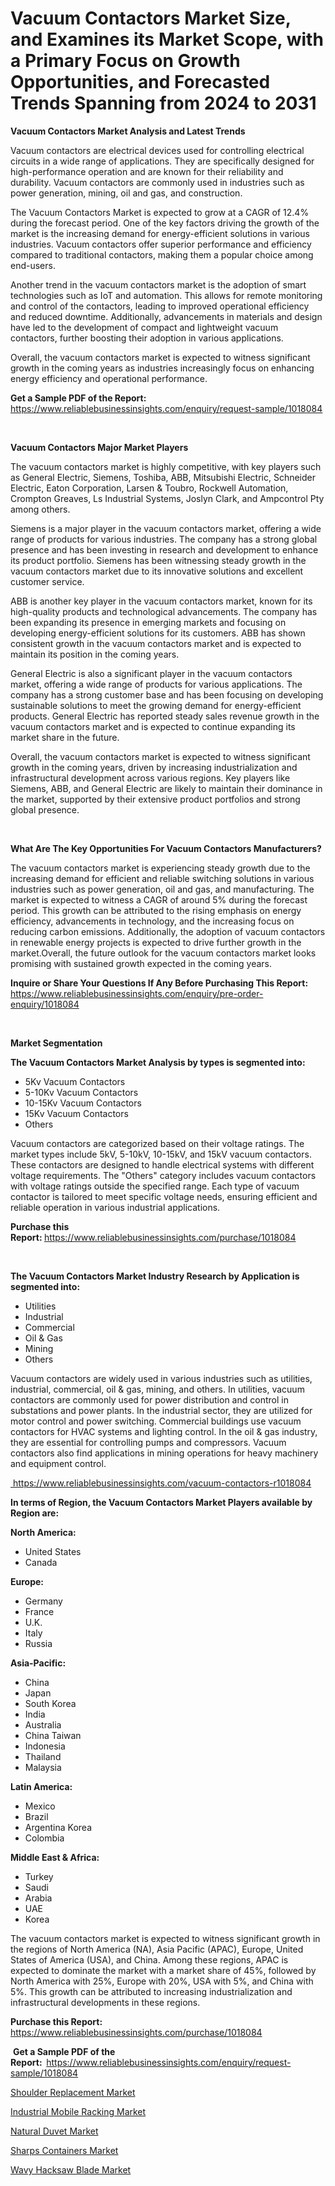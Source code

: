 <p><h1>Vacuum Contactors Market Size, and Examines its Market Scope, with a Primary Focus on Growth Opportunities, and Forecasted Trends Spanning from 2024 to 2031</h1></p><p><strong>Vacuum Contactors Market Analysis and Latest Trends</strong></p>
<p><p>Vacuum contactors are electrical devices used for controlling electrical circuits in a wide range of applications. They are specifically designed for high-performance operation and are known for their reliability and durability. Vacuum contactors are commonly used in industries such as power generation, mining, oil and gas, and construction.</p><p>The Vacuum Contactors Market is expected to grow at a CAGR of 12.4% during the forecast period. One of the key factors driving the growth of the market is the increasing demand for energy-efficient solutions in various industries. Vacuum contactors offer superior performance and efficiency compared to traditional contactors, making them a popular choice among end-users.</p><p>Another trend in the vacuum contactors market is the adoption of smart technologies such as IoT and automation. This allows for remote monitoring and control of the contactors, leading to improved operational efficiency and reduced downtime. Additionally, advancements in materials and design have led to the development of compact and lightweight vacuum contactors, further boosting their adoption in various applications.</p><p>Overall, the vacuum contactors market is expected to witness significant growth in the coming years as industries increasingly focus on enhancing energy efficiency and operational performance.</p></p>
<p><strong>Get a Sample PDF of the Report:&nbsp;</strong> <a href="https://www.reliablebusinessinsights.com/enquiry/request-sample/1018084">https://www.reliablebusinessinsights.com/enquiry/request-sample/1018084</a></p>
<p>&nbsp;</p>
<p><strong>Vacuum Contactors Major Market Players</strong></p>
<p><p>The vacuum contactors market is highly competitive, with key players such as General Electric, Siemens, Toshiba, ABB, Mitsubishi Electric, Schneider Electric, Eaton Corporation, Larsen & Toubro, Rockwell Automation, Crompton Greaves, Ls Industrial Systems, Joslyn Clark, and Ampcontrol Pty among others.</p><p>Siemens is a major player in the vacuum contactors market, offering a wide range of products for various industries. The company has a strong global presence and has been investing in research and development to enhance its product portfolio. Siemens has been witnessing steady growth in the vacuum contactors market due to its innovative solutions and excellent customer service.</p><p>ABB is another key player in the vacuum contactors market, known for its high-quality products and technological advancements. The company has been expanding its presence in emerging markets and focusing on developing energy-efficient solutions for its customers. ABB has shown consistent growth in the vacuum contactors market and is expected to maintain its position in the coming years.</p><p>General Electric is also a significant player in the vacuum contactors market, offering a wide range of products for various applications. The company has a strong customer base and has been focusing on developing sustainable solutions to meet the growing demand for energy-efficient products. General Electric has reported steady sales revenue growth in the vacuum contactors market and is expected to continue expanding its market share in the future.</p><p>Overall, the vacuum contactors market is expected to witness significant growth in the coming years, driven by increasing industrialization and infrastructural development across various regions. Key players like Siemens, ABB, and General Electric are likely to maintain their dominance in the market, supported by their extensive product portfolios and strong global presence.</p></p>
<p>&nbsp;</p>
<p><strong>What Are The Key Opportunities For Vacuum Contactors Manufacturers?</strong></p>
<p><p>The vacuum contactors market is experiencing steady growth due to the increasing demand for efficient and reliable switching solutions in various industries such as power generation, oil and gas, and manufacturing. The market is expected to witness a CAGR of around 5% during the forecast period. This growth can be attributed to the rising emphasis on energy efficiency, advancements in technology, and the increasing focus on reducing carbon emissions. Additionally, the adoption of vacuum contactors in renewable energy projects is expected to drive further growth in the market.Overall, the future outlook for the vacuum contactors market looks promising with sustained growth expected in the coming years.</p></p>
<p><strong>Inquire or Share Your Questions If Any Before Purchasing This Report:</strong> <a href="https://www.reliablebusinessinsights.com/enquiry/pre-order-enquiry/1018084">https://www.reliablebusinessinsights.com/enquiry/pre-order-enquiry/1018084</a></p>
<p>&nbsp;</p>
<p><strong>Market Segmentation</strong></p>
<p><strong>The Vacuum Contactors Market Analysis by types is segmented into:</strong></p>
<p><ul><li>5Kv Vacuum Contactors</li><li>5-10Kv Vacuum Contactors</li><li>10-15Kv Vacuum Contactors</li><li>15Kv Vacuum Contactors</li><li>Others</li></ul></p>
<p><p>Vacuum contactors are categorized based on their voltage ratings. The market types include 5kV, 5-10kV, 10-15kV, and 15kV vacuum contactors. These contactors are designed to handle electrical systems with different voltage requirements. The "Others" category includes vacuum contactors with voltage ratings outside the specified range. Each type of vacuum contactor is tailored to meet specific voltage needs, ensuring efficient and reliable operation in various industrial applications.</p></p>
<p><strong>Purchase this Report:&nbsp;</strong><a href="https://www.reliablebusinessinsights.com/purchase/1018084">https://www.reliablebusinessinsights.com/purchase/1018084</a></p>
<p>&nbsp;</p>
<p><strong>The Vacuum Contactors Market Industry Research by Application is segmented into:</strong></p>
<p><ul><li>Utilities</li><li>Industrial</li><li>Commercial</li><li>Oil & Gas</li><li>Mining</li><li>Others</li></ul></p>
<p><p>Vacuum contactors are widely used in various industries such as utilities, industrial, commercial, oil & gas, mining, and others. In utilities, vacuum contactors are commonly used for power distribution and control in substations and power plants. In the industrial sector, they are utilized for motor control and power switching. Commercial buildings use vacuum contactors for HVAC systems and lighting control. In the oil & gas industry, they are essential for controlling pumps and compressors. Vacuum contactors also find applications in mining operations for heavy machinery and equipment control.</p></p>
<p><a href="https://www.reliablebusinessinsights.com/vacuum-contactors-r1018084">&nbsp;https://www.reliablebusinessinsights.com/vacuum-contactors-r1018084</a></p>
<p><strong>In terms of Region, the Vacuum Contactors Market Players available by Region are:</strong></p>
<p>
    <p> <strong> North America: </strong>
        <ul>
            <li>United States</li>
            <li>Canada</li>
        </ul>
        </p> 
    <p> <strong> Europe: </strong>
        <ul>
            <li>Germany</li>
            <li>France</li>
            <li>U.K.</li>
            <li>Italy</li>
            <li>Russia</li>
        </ul>
        </p> 
    <p> <strong> Asia-Pacific: </strong>
        <ul>
            <li>China</li>
            <li>Japan</li>
            <li>South Korea</li>
            <li>India</li>
            <li>Australia</li>
            <li>China Taiwan</li>
            <li>Indonesia</li>
            <li>Thailand</li>
            <li>Malaysia</li>
        </ul>
        </p> 
    <p> <strong> Latin America: </strong>
        <ul>
            <li>Mexico</li>
            <li>Brazil</li>
            <li>Argentina Korea</li>
            <li>Colombia</li>
        </ul>
        </p> 
    <p> <strong> Middle East & Africa: </strong>
        <ul>
            <li>Turkey</li>
            <li>Saudi</li>
            <li>Arabia</li>
            <li>UAE</li>
            <li>Korea</li>
        </ul>
    </p>
    </p>
<p><p>The vacuum contactors market is expected to witness significant growth in the regions of North America (NA), Asia Pacific (APAC), Europe, United States of America (USA), and China. Among these regions, APAC is expected to dominate the market with a market share of 45%, followed by North America with 25%, Europe with 20%, USA with 5%, and China with 5%. This growth can be attributed to increasing industrialization and infrastructural developments in these regions.</p></p>
<p><strong>Purchase this Report: </strong><a href="https://www.reliablebusinessinsights.com/purchase/1018084">https://www.reliablebusinessinsights.com/purchase/1018084</a></p>
<p>&nbsp;<strong>Get a Sample PDF of the Report:&nbsp;&nbsp;</strong><a href="https://www.reliablebusinessinsights.com/enquiry/request-sample/1018084">https://www.reliablebusinessinsights.com/enquiry/request-sample/1018084</a></p>
<p><strong></strong></p>
<p><p><a href="https://github.com/FredaSauer/Market-Research-Report-List-1/blob/main/shoulder-replacement-market.md">Shoulder Replacement Market</a></p><p><a href="https://github.com/hrhzhypq19/Market-Research-Report-List-1/blob/main/industrial-mobile-racking-market.md">Industrial Mobile Racking Market</a></p><p><a href="https://github.com/LarryPearsongXXfvf/Market-Research-Report-List-1/blob/main/natural-duvet-market.md">Natural Duvet Market</a></p><p><a href="https://github.com/kishanagarner91/Market-Research-Report-List-1/blob/main/sharps-containers-market.md">Sharps Containers Market</a></p><p><a href="https://github.com/brendafegmorris532/Market-Research-Report-List-2/blob/main/wavy-hacksaw-blade-market.md">Wavy Hacksaw Blade Market</a></p></p>